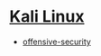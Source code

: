 # [Kali Linux](https://www.kali.org/)

<div align="center">
  <!-- <a href="https://www.kali.org/"> -->
    <!-- <img src="https://raw.githubusercontent.com/dunstontc/assets/master/images/distros/kali.png" alt="Kali" width="50%" title="Kali"> -->
  <!-- </a> -->
</div>

- [offensive-security](https://github.com/offensive-security)
